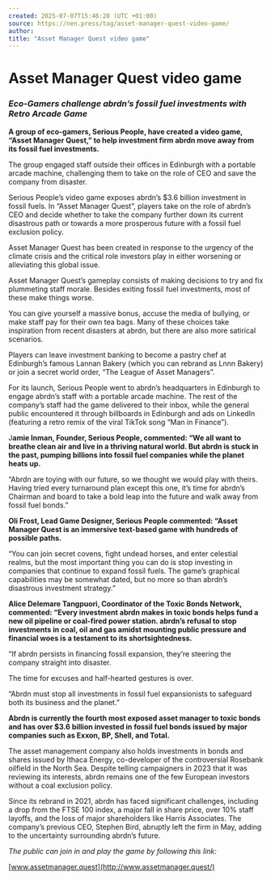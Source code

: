 ```yaml
---
created: 2025-07-07T15:46:28 (UTC +01:00)
source: https://nen.press/tag/asset-manager-quest-video-game/
author: 
title: "Asset Manager Quest video game"
---
```


# Asset Manager Quest video game

### **_Eco-Gamers challenge abrdn’s fossil fuel investments with Retro Arcade Game_**

**A group of eco-gamers, Serious People, have created a video game, “Asset Manager Quest,” to help investment firm abrdn move away from its fossil fuel investments.**

The group engaged staff outside their offices in Edinburgh with a portable arcade machine, challenging them to take on the role of CEO and save the company from disaster.

Serious People’s video game exposes abrdn’s $3.6 billion investment in fossil fuels. In “Asset Manager Quest”, players take on the role of abrdn’s CEO and decide whether to take the company further down its current disastrous path or towards a more prosperous future with a fossil fuel exclusion policy.

Asset Manager Quest has been created in response to the urgency of the climate crisis and the critical role investors play in either worsening or alleviating this global issue.

Asset Manager Quest’s gameplay consists of making decisions to try and fix plummeting staff morale. Besides exiting fossil fuel investments, most of these make things worse.

You can give yourself a massive bonus, accuse the media of bullying, or make staff pay for their own tea bags. Many of these choices take inspiration from recent disasters at abrdn, but there are also more satirical scenarios.

Players can leave investment banking to become a pastry chef at Edinburgh’s famous Lannan Bakery (which you can rebrand as Lnnn Bakery) or join a secret world order, “The League of Asset Managers”.

For its launch, Serious People went to abrdn’s headquarters in Edinburgh to engage abrdn’s staff with a portable arcade machine. The rest of the company’s staff had the game delivered to their inbox, while the general public encountered it through billboards in Edinburgh and ads on LinkedIn (featuring a retro remix of the viral TikTok song “Man in Finance”).

J**amie Inman, Founder, Serious People, commented: “We all want to breathe clean air and live in a thriving natural world. But abrdn is stuck in the past, pumping billions into fossil fuel companies while the planet heats up.**

“Abrdn are toying with our future, so we thought we would play with theirs. Having tried every turnaround plan except this one, it’s time for abrdn’s Chairman and board to take a bold leap into the future and walk away from fossil fuel bonds.”

**Oli Frost, Lead Game Designer, Serious People commented: “Asset Manager Quest is an immersive text-based game with hundreds of possible paths.**

“You can join secret covens, fight undead horses, and enter celestial realms, but the most important thing you can do is stop investing in companies that continue to expand fossil fuels. The game’s graphical capabilities may be somewhat dated, but no more so than abrdn’s disastrous investment strategy.”

**Alice Delemare Tangpuori, Coordinator of the Toxic Bonds Network, commented: “Every investment abrdn makes in toxic bonds helps fund a new oil pipeline or coal-fired power station. abrdn’s refusal to stop investments in coal, oil and gas amidst mounting public pressure and financial woes is a testament to its shortsightedness.**

“If abrdn persists in financing fossil expansion, they’re steering the company straight into disaster.

The time for excuses and half-hearted gestures is over.

“Abrdn must stop all investments in fossil fuel expansionists to safeguard both its business and the planet.”

**Abrdn is currently the fourth most exposed asset manager to toxic bonds and has over $3.6 billion invested in fossil fuel bonds issued by major companies such as Exxon, BP, Shell, and Total.**

The asset management company also holds investments in bonds and shares issued by Ithaca Energy, co-developer of the controversial Rosebank oilfield in the North Sea. Despite telling campaigners in 2023 that it was reviewing its interests, abrdn remains one of the few European investors without a coal exclusion policy.

Since its rebrand in 2021, abrdn has faced significant challenges, including a drop from the FTSE 100 index, a major fall in share price, over 10% staff layoffs, and the loss of major shareholders like Harris Associates. The company’s previous CEO, Stephen Bird, abruptly left the firm in May, adding to the uncertainty surrounding abrdn’s future.

_The public can join in and play the game by following this link:_ 

[www.assetmanager.quest](http://www.assetmanager.quest/)
